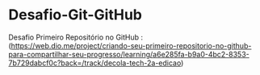 # Desafio-Git-GitHub
Desafio
Primeiro Repositório no GitHub : (https://web.dio.me/project/criando-seu-primeiro-repositorio-no-github-para-compartilhar-seu-progresso/learning/a6e285fa-b9a0-4bc2-8353-7b729dabcf0c?back=/track/decola-tech-2a-edicao)
